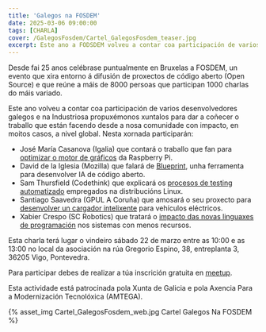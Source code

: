 ```yaml
---
title: 'Galegos na FOSDEM'
date: 2025-03-06 09:00:00
tags: [CHARLA]
cover: /GalegosFosdem/Cartel_GalegosFosdem_teaser.jpg
excerpt: Este ano a FODSDEM volveu a contar coa participación de varios desenvolvedores galegos e na Industriosa propuxémonos xuntalos para dar a coñecer o traballo que están facendo desde a nosa comunidade con impacto, en moitos casos, a nivel global.
---
```


Desde fai 25 anos celébrase puntualmente en Bruxelas a FOSDEM, un evento que xira entorno á difusión de proxectos de código aberto (Open Source) e que reúne a máis de 8000 persoas que participan 1000 charlas do máis variado.

Este ano volveu a contar coa participación de varios desenvolvedores galegos e na Industriosa propuxémonos xuntalos para dar a coñecer o traballo que están facendo desde a nosa comunidade con impacto, en moitos casos, a nivel global. Nesta xornada participarán:

- José María Casanova (Igalia) que contará o traballo que fan para [optimizar o motor de gráficos](https://fosdem.org/2025/schedule/event/fosdem-2025-5553-getting-more-juice-out-from-your-raspberry-pi-gpu/) da Raspberry Pi.
- David de la Iglesia (Mozilla) que falará de [Blueprint](https://fosdem.org/2025/schedule/event/fosdem-2025-4974-blueprints-by-mozilla-ai-empowering-devs-to-build-with-open-source-ai/), unha ferramenta para desenvolver IA de código aberto.
- Sam Thursfield (Codethink) que explicará os [procesos de testing automatizado](https://fosdem.org/2025/schedule/event/fosdem-2025-4805-how-to-push-your-testing-upstream/) empregados na distribucións Linux.
- Santiago Saavedra (GPUL A Coruña) que amosará o seu proxecto para [desenvolver un cargador intelixente](https://fosdem.org/2025/schedule/event/fosdem-2025-5468-diying-the-smartness-into-an-ev-charger-for-profit-and-open-source/) para vehículos eléctricos.
- Xabier Crespo (SC Robotics) que tratará o [impacto das novas linguaxes de programación](https://fosdem.org/2025/schedule/event/fosdem-2025-6300-using-embedded-rust-to-build-an-unattended-battery-powered-device/) nos sistemas con menos recursos.

Esta charla terá lugar o vindeiro sábado 22 de marzo entre as 10:00 e as 13:00 no local da asociación na rúa Gregorio Espino, 38, entreplanta 3, 36205 Vigo, Pontevedra.

Para participar debes de realizar a túa inscrición gratuita en [meetup](https://www.meetup.com/aindustriosa/events/306579139/).

Esta actividade está patrocinada pola Xunta de Galicia e pola Axencia Para a Modernización Tecnolóxica (AMTEGA).

{% asset_img Cartel_GalegosFosdem_web.jpg Cartel Galegos Na FOSDEM %}
